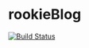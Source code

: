 # rookieBlog

[![Build Status](https://travis-ci.com/rookieInTraining/rookieBlog.svg?branch=master)](https://travis-ci.com/rookieInTraining/rookieBlog)
